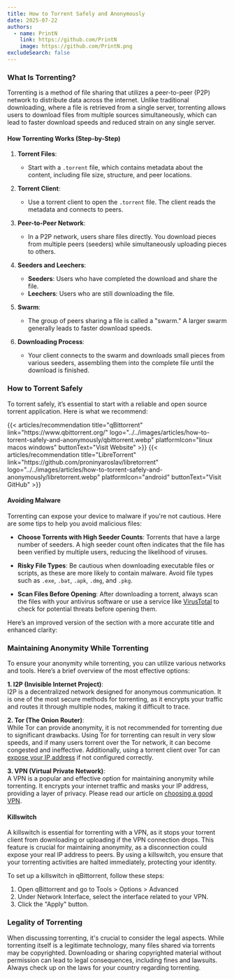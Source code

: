 ```yaml
---
title: How to Torrent Safely and Anonymously
date: 2025-07-22
authors:
  - name: PrintN
    link: https://github.com/PrintN
    image: https://github.com/PrintN.png
excludeSearch: false
---
```

### What Is Torrenting?
Torrenting is a method of file sharing that utilizes a peer-to-peer (P2P) network to distribute data across the internet. Unlike traditional downloading, where a file is retrieved from a single server, torrenting allows users to download files from multiple sources simultaneously, which can lead to faster download speeds and reduced strain on any single server.

#### How Torrenting Works (Step-by-Step)
1. **Torrent Files**:
   - Start with a `.torrent` file, which contains metadata about the content, including file size, structure, and peer locations.

2. **Torrent Client**:
   - Use a torrent client to open the `.torrent` file. The client reads the metadata and connects to peers.

3. **Peer-to-Peer Network**:
   - In a P2P network, users share files directly. You download pieces from multiple peers (seeders) while simultaneously uploading pieces to others.

4. **Seeders and Leechers**:
   - **Seeders**: Users who have completed the download and share the file.
   - **Leechers**: Users who are still downloading the file.

5. **Swarm**:
   - The group of peers sharing a file is called a "swarm." A larger swarm generally leads to faster download speeds.

6. **Downloading Process**:
   - Your client connects to the swarm and downloads small pieces from various seeders, assembling them into the complete file until the download is finished.

### How to Torrent Safely
To torrent safely, it’s essential to start with a reliable and open source torrent application. Here is what we recommend:
<div class="recommendations">
  <div class="grid">
    {{< articles/recommendation title="qBittorrent" link="https://www.qbittorrent.org/" logo="../../images/articles/how-to-torrent-safely-and-anonymously/qbittorrent.webp" platformIcon="linux macos windows" buttonText="Visit Website" >}}
    {{< articles/recommendation title="LibreTorrent" link="https://github.com/proninyaroslav/libretorrent" logo="../../images/articles/how-to-torrent-safely-and-anonymously/libretorrent.webp" platformIcon="android" buttonText="Visit GitHub" >}}
  </div>
</div>

#### Avoiding Malware
Torrenting can expose your device to malware if you're not cautious. Here are some tips to help you avoid malicious files:

- **Choose Torrents with High Seeder Counts**: Torrents that have a large number of seeders. A high seeder count often indicates that the file has been verified by multiple users, reducing the likelihood of viruses.

- **Risky File Types**: Be cautious when downloading executable files or scripts, as these are more likely to contain malware. Avoid file types such as `.exe`, `.bat`, `.apk`, `.dmg`, and `.pkg`.

- **Scan Files Before Opening**: After downloading a torrent, always scan the files with your antivirus software or use a service like [VirusTotal](https://www.virustotal.com/) to check for potential threats before opening them.

Here’s an improved version of the section with a more accurate title and enhanced clarity:

### Maintaining Anonymity While Torrenting
To ensure your anonymity while torrenting, you can utilize various networks and tools. Here’s a brief overview of the most effective options:

**1. I2P (Invisible Internet Project)**:  
I2P is a decentralized network designed for anonymous communication. It is one of the most secure methods for torrenting, as it encrypts your traffic and routes it through multiple nodes, making it difficult to trace.

**2. Tor (The Onion Router)**:  
While Tor can provide anonymity, it is not recommended for torrenting due to significant drawbacks. Using Tor for torrenting can result in very slow speeds, and if many users torrent over the Tor network, it can become congested and ineffective. Additionally, using a torrent client over Tor can [expose your IP address](https://blog.torproject.org/blog/bittorrent-over-tor-isnt-good-idea) if not configured correctly.

**3. VPN (Virtual Private Network)**:  
A VPN is a popular and effective option for maintaining anonymity while torrenting. It encrypts your internet traffic and masks your IP address, providing a layer of privacy. Please read our article on [choosing a good VPN](../what-is-a-vpn-and-should-you-use-one).

#### Killswitch
A killswitch is essential for torrenting with a VPN, as it stops your torrent client from downloading or uploading if the VPN connection drops. This feature is crucial for maintaining anonymity, as a disconnection could expose your real IP address to peers. By using a killswitch, you ensure that your torrenting activities are halted immediately, protecting your identity.

To set up a killswitch in qBittorrent, follow these steps:
1. Open qBittorrent and go to Tools > Options > Advanced
2. Under Network Interface, select the interface related to your VPN.
3. Click the "Apply" button.

### Legality of Torrenting
When discussing torrenting, it's crucial to consider the legal aspects. While torrenting itself is a legitimate technology, many files shared via torrents may be copyrighted. Downloading or sharing copyrighted material without permission can lead to legal consequences, including fines and lawsuits. Always check up on the laws for your country regarding torrenting.